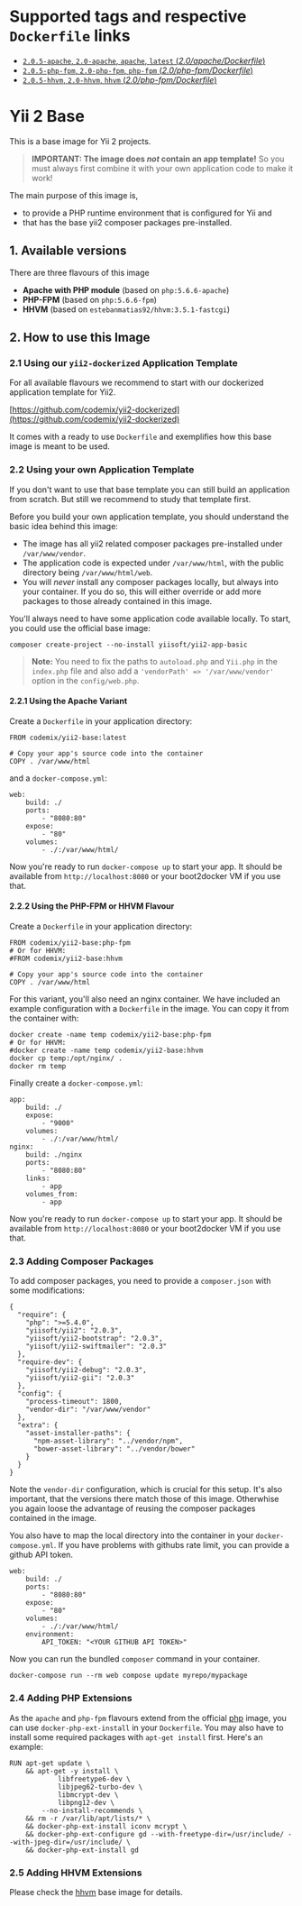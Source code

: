 # Supported tags and respective `Dockerfile` links

- [`2.0.5-apache`, `2.0-apache`, `apache`, `latest` (*2.0/apache/Dockerfile*)](https://github.com/codemix/yii2-dockerbase/blob/master/2.0/apache/Dockerfile)
- [`2.0.5-php-fpm`, `2.0-php-fpm`, `php-fpm` (*2.0/php-fpm/Dockerfile*)](https://github.com/codemix/yii2-dockerbase/blob/master/2.0/php-fpm/Dockerfile)
- [`2.0.5-hhvm`, `2.0-hhvm`, `hhvm` (*2.0/php-fpm/Dockerfile*)](https://github.com/codemix/yii2-dockerbase/blob/master/2.0/hhvm/Dockerfile)

Yii 2 Base
==========

This is a base image for Yii 2 projects.

> **IMPORTANT: The image does *not* contain an app template!**
> So you must always first combine it with your own application code to make it work!

The main purpose of this image is,

 * to provide a PHP runtime environment that is configured for Yii and
 * that has the base yii2 composer packages pre-installed.

## 1. Available versions

There are three flavours of this image

 * **Apache with PHP module** (based on `php:5.6.6-apache`)
 * **PHP-FPM** (based on `php:5.6.6-fpm`)
 * **HHVM** (based on `estebanmatias92/hhvm:3.5.1-fastcgi`)


## 2. How to use this Image

### 2.1 Using our `yii2-dockerized` Application Template

For all available flavours we recommend to start with our dockerized application
template for Yii2.

[https://github.com/codemix/yii2-dockerized](https://github.com/codemix/yii2-dockerized)

It comes with a ready to use `Dockerfile` and exemplifies how this base image is meant
to be used.

### 2.2 Using your own Application Template

If you don't want to use that base template you can still build an application
from scratch. But still we recommend to study that template first.

Before you build your own application template, you should understand the basic
idea behind this image:

 * The image has all yii2 related composer packages pre-installed under `/var/www/vendor`.
 * The application code is expected under `/var/www/html`, with
   the public directory being `/var/www/html/web`.
 * You will *never* install any composer packages locally, but
   always into your container. If you do so, this will either override
   or add more packages to those already contained in this image.

You'll always need to have some application code available locally. To start, you
could use the official base image:

```
composer create-project --no-install yiisoft/yii2-app-basic
```

> **Note:** You need to fix the paths to `autoload.php` and `Yii.php` in the
> `index.php` file and also add a `'vendorPath' => '/var/www/vendor'` option
> in the `config/web.php`.


#### 2.2.1 Using the Apache Variant

Create a `Dockerfile` in your application directory:

```
FROM codemix/yii2-base:latest

# Copy your app's source code into the container
COPY . /var/www/html
```

and a `docker-compose.yml`:

```
web:
    build: ./
    ports:
        - "8080:80"
    expose:
        - "80"
    volumes:
        - ./:/var/www/html/
```

Now you're ready to run `docker-compose up` to start your app. It should
be available from `http://localhost:8080` or your boot2docker VM if you use that.


#### 2.2.2 Using the PHP-FPM or HHVM Flavour

Create a `Dockerfile` in your application directory:

```
FROM codemix/yii2-base:php-fpm
# Or for HHVM:
#FROM codemix/yii2-base:hhvm

# Copy your app's source code into the container
COPY . /var/www/html
```

For this variant, you'll also need an nginx container. We have included
an example configuration with a `Dockerfile` in the image. You can copy
it from the container with:

```
docker create -name temp codemix/yii2-base:php-fpm
# Or for HHVM:
#docker create -name temp codemix/yii2-base:hhvm
docker cp temp:/opt/nginx/ .
docker rm temp
```

Finally create a `docker-compose.yml`:

```
app:
    build: ./
    expose:
        - "9000"
    volumes:
        - ./:/var/www/html/
nginx:
    build: ./nginx
    ports:
        - "8080:80"
    links:
        - app
    volumes_from:
        - app
```

Now you're ready to run `docker-compose up` to start your app. It should
be available from `http://localhost:8080` or your boot2docker VM if you use that.


### 2.3 Adding Composer Packages

To add composer packages, you need to provide a `composer.json` with
some modifications:

```
{
  "require": {
    "php": ">=5.4.0",
    "yiisoft/yii2": "2.0.3",
    "yiisoft/yii2-bootstrap": "2.0.3",
    "yiisoft/yii2-swiftmailer": "2.0.3"
  },
  "require-dev": {
    "yiisoft/yii2-debug": "2.0.3",
    "yiisoft/yii2-gii": "2.0.3"
  },
  "config": {
    "process-timeout": 1800,
    "vendor-dir": "/var/www/vendor"
  },
  "extra": {
    "asset-installer-paths": {
      "npm-asset-library": "../vendor/npm",
      "bower-asset-library": "../vendor/bower"
    }
  }
}
```

Note the `vendor-dir` configuration, which is crucial for this setup. It's also
important, that the versions there match those of this image. Otherwhise you again
loose the advantage of reusing the composer packages contained in the image.

You also have to map the local directory into the container in your `docker-compose.yml`.
If you have problems with githubs rate limit, you can provide a github API token.

```
web:
    build: ./
    ports:
        - "8080:80"
    expose:
        - "80"
    volumes:
        - ./:/var/www/html/
    environment:
        API_TOKEN: "<YOUR GITHUB API TOKEN>"
```

Now you can run the bundled `composer` command in your container.

```
docker-compose run --rm web compose update myrepo/mypackage
```

### 2.4 Adding PHP Extensions

As the `apache` and `php-fpm` flavours extend from the official [php](https://registry.hub.docker.com/u/library/php/)
image, you can use `docker-php-ext-install` in your `Dockerfile`. You may also have to install
some required packages with `apt-get install` first. Here's an example:

```
RUN apt-get update \
    && apt-get -y install \
            libfreetype6-dev \
            libjpeg62-turbo-dev \
            libmcrypt-dev \
            libpng12-dev \
        --no-install-recommends \
    && rm -r /var/lib/apt/lists/* \
    && docker-php-ext-install iconv mcrypt \
    && docker-php-ext-configure gd --with-freetype-dir=/usr/include/ --with-jpeg-dir=/usr/include/ \
    && docker-php-ext-install gd
```

### 2.5 Adding HHVM Extensions

Please check the [hhvm](https://registry.hub.docker.com/u/estebanmatias92/hhvm/) base image for details.

